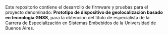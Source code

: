Este repositorio contiene el desarrollo de firmware y pruebas para el proyecto denominado: **Prototipo de dispositivo de geolocalización basado en tecnología GNSS**, para la obtencion del título de especialista de la Carrera de Especialización en Sistemas Embebidos de la Universidad de Buenos Aires.

